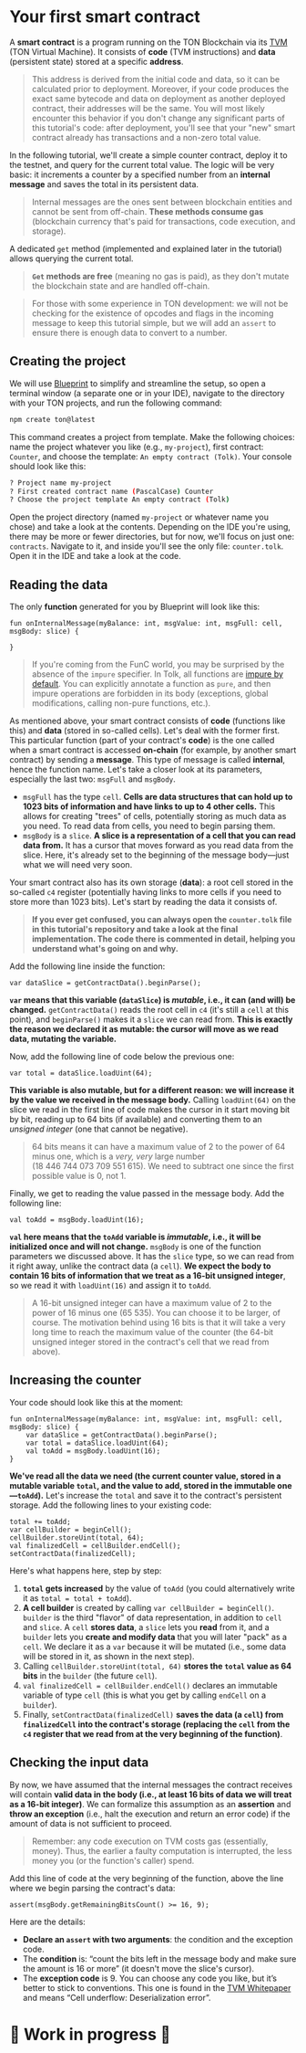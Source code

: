 # Your first smart contract

A **smart contract** is a program running on the TON Blockchain via its [TVM](https://docs.ton.org/v3/documentation/tvm/tvm-overview) (TON Virtual Machine). It consists of **code** (TVM instructions) and **data** (persistent state) stored at a specific **address**.

> This address is derived from the initial code and data, so it can be calculated prior to deployment. Moreover, if your code produces the exact same bytecode and data on deployment as another deployed contract, their addresses will be the same. You will most likely encounter this behavior if you don't change any significant parts of this tutorial's code: after deployment, you'll see that your "new" smart contract already has transactions and a non-zero total value.

In the following tutorial, we'll create a simple counter contract, deploy it to the testnet, and query for the current total value. The logic will be very basic: it increments a counter by a specified number from an **internal message** and saves the total in its persistent data.

> Internal messages are the ones sent between blockchain entities and cannot be sent from off-chain. **These methods consume gas** (blockchain currency that's paid for transactions, code execution, and storage).

A dedicated `get` method (implemented and explained later in the tutorial) allows querying the current total.

> **`Get` methods are free** (meaning no gas is paid), as they don't mutate the blockchain state and are handled off-chain.

> For those with some experience in TON development: we will not be checking for the existence of opcodes and flags in the incoming message to keep this tutorial simple, but we will add an `assert` to ensure there is enough data to convert to a number.

## Creating the project

We will use [Blueprint](https://github.com/ton-community/blueprint) to simplify and streamline the setup, so open a terminal window (a separate one or in your IDE), navigate to the directory with your TON projects, and run the following command:

```bash
npm create ton@latest
```

This command creates a project from template. Make the following choices: name the project whatever you like (e.g., `my-project`), first contract: `Counter`, and choose the template: `An empty contract (Tolk)`. Your console should look like this:

```bash
? Project name my-project
? First created contract name (PascalCase) Counter
? Choose the project template An empty contract (Tolk)
```

Open the project directory (named `my-project` or whatever name you chose) and take a look at the contents. Depending on the IDE you're using, there may be more or fewer directories, but for now, we'll focus on just one: `contracts`. Navigate to it, and inside you'll see the only file: `counter.tolk`. Open it in the IDE and take a look at the code.

## Reading the data

The only **function** generated for you by Blueprint will look like this:
```tolk
fun onInternalMessage(myBalance: int, msgValue: int, msgFull: cell, msgBody: slice) {

}
```

> If you're coming from the FunC world, you may be surprised by the absence of the `impure` specifier. In Tolk, all functions are [impure by default](https://docs.ton.org/v3/documentation/smart-contracts/tolk/tolk-vs-func/in-detail). You can explicitly annotate a function as `pure`, and then impure operations are forbidden in its body (exceptions, global modifications, calling non-pure functions, etc.).

As mentioned above, your smart contract consists of **code** (functions like this) and **data** (stored in so-called cells). Let's deal with the former first. This particular function (part of your contract's **code**) is the one called when a smart contract is accessed **on-chain** (for example, by another smart contract) by sending a **message**. This type of message is called **internal**, hence the function name. Let's take a closer look at its parameters, especially the last two: `msgFull` and `msgBody`.

- `msgFull` has the type `cell`. **Cells are data structures that can hold up to 1023 bits of information and have links to up to 4 other cells.** This allows for creating "trees" of cells, potentially storing as much data as you need. To read data from cells, you need to begin parsing them.
- `msgBody` is a `slice`. **A slice is a representation of a cell that you can read data from.** It has a cursor that moves forward as you read data from the slice. Here, it's already set to the beginning of the message body—just what we will need very soon.

Your smart contract also has its own storage (**data**): a root cell stored in the so-called `c4` register (potentially having links to more cells if you need to store more than 1023 bits). Let's start by reading the data it consists of.

> **If you ever get confused, you can always open the `counter.tolk` file in this tutorial's repository and take a look at the final implementation. The code there is commented in detail, helping you understand what's going on and why.**

Add the following line inside the function:
```tolk
var dataSlice = getContractData().beginParse();
```

**`var` means that this variable (`dataSlice`) is *mutable*, i.e., it can (and will) be changed.** `getContractData()` reads the root cell in `c4` (it's still a `cell` at this point), and `beginParse()` makes it a `slice` we can read from. **This is exactly the reason we declared it as mutable: the cursor will move as we read data, mutating the variable.**

Now, add the following line of code below the previous one:

```tolk
var total = dataSlice.loadUint(64);
```

**This variable is also mutable, but for a different reason: we will increase it by the value we received in the message body.** Calling `loadUint(64)` on the slice we read in the first line of code makes the cursor in it start moving bit by bit, reading up to 64 bits (if available) and converting them to an *unsigned integer* (one that cannot be negative).

> 64 bits means it can have a maximum value of 2 to the power of 64 minus one, which is a *very, very* large number (18 446 744 073 709 551 615). We need to subtract one since the first possible value is 0, not 1.

Finally, we get to reading the value passed in the message body. Add the following line:

```tolk
val toAdd = msgBody.loadUint(16);
```

**`val` here means that the `toAdd` variable is *immutable*, i.e., it will be initialized once and will not change.** `msgBody` is one of the function parameters we discussed above. It has the `slice` type, so we can read from it right away, unlike the contract data (a `cell`). **We expect the body to contain 16 bits of information that we treat as a 16-bit unsigned integer**, so we read it with `loadUint(16)` and assign it to `toAdd`.

> A 16-bit unsigned integer can have a maximum value of 2 to the power of 16 minus one (65 535). You can choose it to be larger, of course. The motivation behind using 16 bits is that it will take a very long time to reach the maximum value of the counter (the 64-bit unsigned integer stored in the contract's cell that we read from above).

## Increasing the counter

Your code should look like this at the moment:

```tolk
fun onInternalMessage(myBalance: int, msgValue: int, msgFull: cell, msgBody: slice) {
    var dataSlice = getContractData().beginParse();
    var total = dataSlice.loadUint(64);
    val toAdd = msgBody.loadUint(16);
}
```

**We've read all the data we need (the current counter value, stored in a mutable variable `total`, and the value to add, stored in the immutable one—`toAdd`).** Let's increase the `total` and save it to the contract's persistent storage. Add the following lines to your existing code:

```tolk
total += toAdd;
var cellBuilder = beginCell();
cellBuilder.storeUint(total, 64);
val finalizedCell = cellBuilder.endCell();
setContractData(finalizedCell);
```

Here's what happens here, step by step:
1. **`total` gets increased** by the value of `toAdd` (you could alternatively write it as `total = total + toAdd`).
2. **A cell builder** is created by calling `var cellBuilder = beginCell()`. `builder` is the third "flavor" of data representation, in addition to `cell` and `slice`. A `cell` **stores data**, a `slice` lets you **read** from it, and a `builder` lets you **create and modify data** that you will later "pack" as a `cell`. We declare it as a `var` because it will be mutated (i.e., some data will be stored in it, as shown in the next step).
3. Calling `cellBuilder.storeUint(total, 64)` **stores the `total` value as 64 bits** in the `builder` (the future `cell`).
4. `val finalizedCell = cellBuilder.endCell()` declares an immutable variable of type `cell` (this is what you get by calling `endCell` on a `builder`).
5. Finally, `setContractData(finalizedCell)` **saves the data (a `cell`) from `finalizedCell` into the contract's storage (replacing the `cell` from the `c4` register that we read from at the very beginning of the function)**.

## Checking the input data

By now, we have assumed that the internal messages the contract receives will contain **valid data in the body (i.e., at least 16 bits of data we will treat as a 16-bit integer)**. We can formalize this assumption as an **assertion** and **throw an exception** (i.e., halt the execution and return an error code) if the amount of data is not sufficient to proceed.

> Remember: any code execution on TVM costs gas (essentially, money). Thus, the earlier a faulty computation is interrupted, the less money you (or the function's caller) spend.

Add this line of code at the very beginning of the function, above the line where we begin parsing the contract's data:

```tolk
assert(msgBody.getRemainingBitsCount() >= 16, 9);
```

Here are the details:
- **Declare an `assert` with two arguments**: the condition and the exception code.
- The **condition** is: “count the bits left in the message body and make sure the amount is 16 or more” (it doesn't move the slice's cursor).
- The **exception code** is 9. You can choose any code you like, but it’s better to stick to conventions. This one is found in the [TVM Whitepaper](https://ton-blockchain.github.io/docs/tvm.pdf) and means “Cell underflow: Deserialization error”.

[//]: TODO: (As you only have one script &#40;`deployCounter.ts`&#41; there will be no prompts regarding what to run, but that is the script being executed. In particular, this command...)

# 🚧 Work in progress 🚧 #